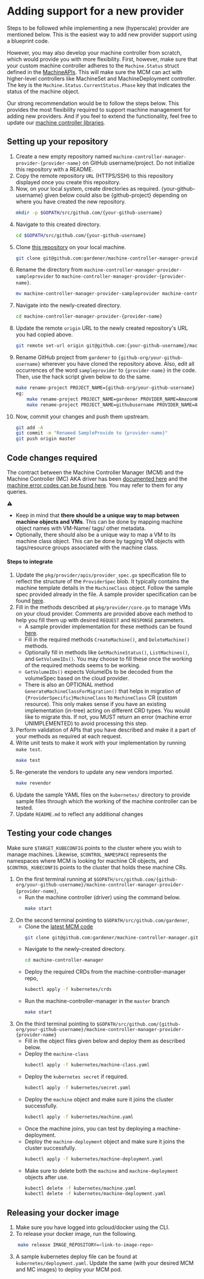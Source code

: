 # Adding support for a new provider

Steps to be followed while implementing a new (hyperscale) provider are mentioned below. This is the easiest way to add new provider support using a blueprint code.

However, you may also develop your machine controller from scratch, which would provide you with more flexibility. First, however, make sure that your custom machine controller adheres to the `Machine.Status` struct defined in the [MachineAPIs](/pkg/apis/machine/types.go). This will make sure the MCM can act with higher-level controllers like MachineSet and MachineDeployment controller. The key is the `Machine.Status.CurrentStatus.Phase` key that indicates the status of the machine object.

Our strong recommendation would be to follow the steps below. This provides the most flexibility required to support machine management for adding new providers. And if you feel to extend the functionality, feel free to update our [machine controller libraries](/pkg/util/provider).

## Setting up your repository

1. Create a new empty repository named `machine-controller-manager-provider-{provider-name}` on GitHub username/project. Do not initialize this repository with a README.
1. Copy the remote repository `URL` (HTTPS/SSH) to this repository displayed once you create this repository.
1. Now, on your local system, create directories as required. {your-github-username} given below could also be {github-project} depending on where you have created the new repository.
    ```bash
    mkdir -p $GOPATH/src/github.com/{your-github-username}
    ```
1. Navigate to this created directory.
    ```bash
    cd $GOPATH/src/github.com/{your-github-username}
    ```
1. Clone [this repository](https://github.com/gardener/machine-controller-manager-provider-sampleprovider) on your local machine.
    ```bash
    git clone git@github.com:gardener/machine-controller-manager-provider-sampleprovider.git
    ```
1. Rename the directory from `machine-controller-manager-provider-sampleprovider` to `machine-controller-manager-provider-{provider-name}`.
    ```bash
    mv machine-controller-manager-provider-sampleprovider machine-controller-manager-provider-{provider-name}
    ```
1. Navigate into the newly-created directory.
    ```bash
    cd machine-controller-manager-provider-{provider-name}
    ```
1. Update the remote `origin` URL to the newly created repository's URL you had copied above.
    ```bash
    git remote set-url origin git@github.com:{your-github-username}/machine-controller-manager-provider-{provider-name}.git
    ```
1. Rename GitHub project from `gardener` to `{github-org/your-github-username}` wherever you have cloned the repository above. Also, edit all occurrences of the word `sampleprovider` to `{provider-name}` in the code. Then, use the hack script given below to do the same.
    ```bash
    make rename-project PROJECT_NAME={github-org/your-github-username} PROVIDER_NAME={provider-name}
    eg:
        make rename-project PROJECT_NAME=gardener PROVIDER_NAME=AmazonWebServices (or)
        make rename-project PROJECT_NAME=githubusername PROVIDER_NAME=AWS
    ```
1. Now, commit your changes and push them upstream.
    ```bash
    git add -A
    git commit -m "Renamed SampleProvide to {provider-name}"
    git push origin master
    ```

## Code changes required

The contract between the Machine Controller Manager (MCM) and the Machine Controller (MC) AKA driver has been [documented here](machine_error_codes.MD) and the [machine error codes can be found here](/pkg/util/provider/machinecodes/codes/codes.go). You may refer to them for any queries.

:warning:
- Keep in mind that **there should be a unique way to map between machine objects and VMs**. This can be done by mapping machine object names with VM-Name/ tags/ other metadata.
- Optionally, there should also be a unique way to map a VM to its machine class object. This can be done by tagging VM objects with tags/resource groups associated with the machine class.

#### Steps to integrate

1. Update the `pkg/provider/apis/provider_spec.go` specification file to reflect the structure of the `ProviderSpec` blob. It typically contains the machine template details in the `MachineClass` object. Follow the sample spec provided already in the file. A sample provider specification can be found [here](https://github.com/gardener/machine-controller-manager-provider-aws/blob/master/pkg/aws/apis/aws_provider_spec.go).
1. Fill in the methods described at `pkg/provider/core.go` to manage VMs on your cloud provider. Comments are provided above each method to help you fill them up with desired `REQUEST` and `RESPONSE` parameters.
    - A sample provider implementation for these methods can be found [here](https://github.com/gardener/machine-controller-manager-provider-aws/blob/master/pkg/aws/core.go).
    - Fill in the required methods `CreateMachine()`, and `DeleteMachine()` methods.
    - Optionally fill in methods like `GetMachineStatus()`, `ListMachines()`, and `GetVolumeIDs()`. You may choose to fill these once the working of the required methods seems to be working.
    - `GetVolumeIDs()` expects VolumeIDs to be decoded from the volumeSpec based on the cloud provider.
    - There is also an OPTIONAL method `GenerateMachineClassForMigration()` that helps in migration of `{ProviderSpecific}MachineClass` to `MachineClass` CR (custom resource). This only makes sense if you have an existing implementation (in-tree) acting on different CRD types. You would like to migrate this. If not, you MUST return an error (machine error UNIMPLEMENTED) to avoid processing this step.
1. Perform validation of APIs that you have described and make it a part of your methods as required at each request.
1. Write unit tests to make it work with your implementation by running `make test`.
    ```bash
    make test
    ```
1. Re-generate the vendors to update any new vendors imported.
    ```bash
    make revendor
    ```
1. Update the sample YAML files on the `kubernetes/` directory to provide sample files through which the working of the machine controller can be tested.
1. Update `README.md` to reflect any additional changes

## Testing your code changes

Make sure `$TARGET_KUBECONFIG` points to the cluster where you wish to manage machines. Likewise, `$CONTROL_NAMESPACE` represents the namespaces where MCM is looking for machine CR objects, and `$CONTROL_KUBECONFIG` points to the cluster that holds these machine CRs.

1. On the first terminal running at `$GOPATH/src/github.com/{github-org/your-github-username}/machine-controller-manager-provider-{provider-name}`,
    - Run the machine controller (driver) using the command below.
        ```bash
        make start
        ```
1. On the second terminal pointing to `$GOPATH/src/github.com/gardener`,
    - Clone the [latest MCM code](https://github.com/gardener/machine-controller-manager)
        ```bash
        git clone git@github.com:gardener/machine-controller-manager.git
        ```
    - Navigate to the newly-created directory.
        ```bash
        cd machine-controller-manager
        ```
    - Deploy the required CRDs from the machine-controller-manager repo,
        ```bash
        kubectl apply -f kubernetes/crds
        ```
    - Run the machine-controller-manager in the `master` branch
        ```bash
        make start
        ```
1. On the third terminal pointing to `$GOPATH/src/github.com/{github-org/your-github-username}/machine-controller-manager-provider-{provider-name}`
    - Fill in the object files given below and deploy them as described below.
    - Deploy the `machine-class`
        ```bash
        kubectl apply -f kubernetes/machine-class.yaml
        ```
    - Deploy the `kubernetes secret` if required.
        ```bash
        kubectl apply -f kubernetes/secret.yaml
        ```
    - Deploy the `machine` object and make sure it joins the cluster successfully.
        ```bash
        kubectl apply -f kubernetes/machine.yaml
        ```
    - Once the machine joins, you can test by deploying a machine-deployment.
    - Deploy the `machine-deployment` object and make sure it joins the cluster successfully.
        ```bash
        kubectl apply -f kubernetes/machine-deployment.yaml
        ```
    - Make sure to delete both the `machine` and `machine-deployment` objects after use.
        ```bash
        kubectl delete -f kubernetes/machine.yaml
        kubectl delete -f kubernetes/machine-deployment.yaml
        ```

## Releasing your docker image

1. Make sure you have logged into gcloud/docker using the CLI.
2. To release your docker image, run the following.
```bash
    make release IMAGE_REPOSITORY=<link-to-image-repo>
```
3. A sample kubernetes deploy file can be found at `kubernetes/deployment.yaml`. Update the same (with your desired MCM and MC images) to deploy your MCM pod.
